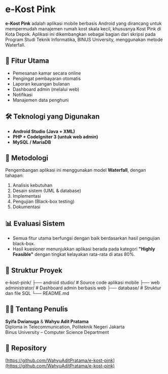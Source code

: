 # e-Kost Pink
**e-Kost Pink** adalah aplikasi mobile berbasis Android yang dirancang untuk mempermudah manajemen rumah kost skala kecil, khususnya Kost Pink di Kota Depok. Aplikasi ini dikembangkan sebagai bagian dari skripsi pada Program Studi Teknik Informatika, BINUS University, menggunakan metode Waterfall.

## 📱 Fitur Utama
- Pemesanan kamar secara online
- Pengingat pembayaran otomatis
- Laporan keuangan bulanan
- Dashboard admin (melalui web)
- Notifikasi 
- Manajemen data penghuni

## 🛠️ Teknologi yang Digunakan
- **Android Studio (Java + XML)**
- **PHP + CodeIgniter 3 (untuk web admin)**
- **MySQL / MariaDB**

## 📖 Metodologi
Pengembangan aplikasi ini menggunakan model **Waterfall**, dengan tahapan:
1. Analisis kebutuhan
2. Desain sistem (UML & database)
3. Implementasi
4. Pengujian (Black-box testing)
5. Dokumentasi

## 📊 Evaluasi Sistem
- Semua fitur utama berfungsi dengan baik berdasarkan hasil pengujian black-box.
- Hasil kuesioner menunjukkan aplikasi berada pada kategori **"Highly Feasible"** dengan tingkat kelayakan rata-rata di atas 80%.

## 📂 Struktur Proyek
e-kost-pink/
├── android studio/ # Source code aplikasi mobile
├── web administrator/ # Dashboard admin berbasis web
├── database/ # Struktur dan file SQL
└── README.md

## 👨‍🎓 Tentang Penulis
**Syifa Dwianuga** & **Wahyu Adit Pratama**  
Diploma in Telecommunication, Politeknik Negeri Jakarta  
Binus University – Computer Science Department

## 🔗 Repository
[https://github.com/WahyuAditPratama/e-kost-pink](https://github.com/WahyuAditPratama/e-kost-pink)



